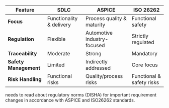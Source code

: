 | Feature               | SDLC                     | ASPICE                      | ISO 26262                 |
| --------------------- | ------------------------ | --------------------------- | ------------------------- |
| **Focus**             | Functionality & delivery | Process quality & maturity  | Functional safety         |
| **Regulation**        | Flexible                 | Automotive industry-focused | Strictly regulated        |
| **Traceability**      | Moderate                 | Strong                      | Mandatory                 |
| **Safety Management** | Limited                  | Indirectly addressed        | Core focus                |
| **Risk Handling**     | Functional risks         | Quality/process risks       | Functional & safety risks |

needs to read about regulatory norms (DISHA) for important requirement changes in accordance with ASPICE and ISO26262 standards.